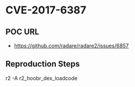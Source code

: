 # CVE-2017-6387

## POC URL
- https://github.com/radare/radare2/issues/6857

## Reproduction Steps
r2 -A r2_hoobr_dex_loadcode
